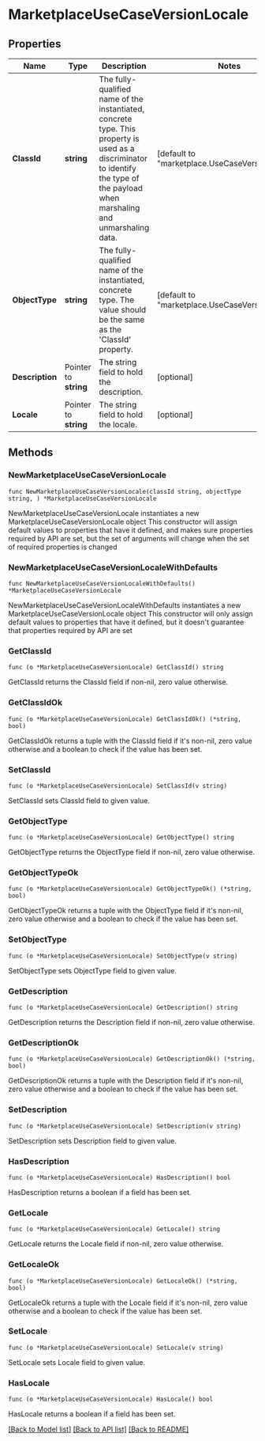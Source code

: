 # MarketplaceUseCaseVersionLocale

## Properties

Name | Type | Description | Notes
------------ | ------------- | ------------- | -------------
**ClassId** | **string** | The fully-qualified name of the instantiated, concrete type. This property is used as a discriminator to identify the type of the payload when marshaling and unmarshaling data. | [default to "marketplace.UseCaseVersionLocale"]
**ObjectType** | **string** | The fully-qualified name of the instantiated, concrete type. The value should be the same as the &#39;ClassId&#39; property. | [default to "marketplace.UseCaseVersionLocale"]
**Description** | Pointer to **string** | The string field to hold the description. | [optional] 
**Locale** | Pointer to **string** | The string field to hold the locale. | [optional] 

## Methods

### NewMarketplaceUseCaseVersionLocale

`func NewMarketplaceUseCaseVersionLocale(classId string, objectType string, ) *MarketplaceUseCaseVersionLocale`

NewMarketplaceUseCaseVersionLocale instantiates a new MarketplaceUseCaseVersionLocale object
This constructor will assign default values to properties that have it defined,
and makes sure properties required by API are set, but the set of arguments
will change when the set of required properties is changed

### NewMarketplaceUseCaseVersionLocaleWithDefaults

`func NewMarketplaceUseCaseVersionLocaleWithDefaults() *MarketplaceUseCaseVersionLocale`

NewMarketplaceUseCaseVersionLocaleWithDefaults instantiates a new MarketplaceUseCaseVersionLocale object
This constructor will only assign default values to properties that have it defined,
but it doesn't guarantee that properties required by API are set

### GetClassId

`func (o *MarketplaceUseCaseVersionLocale) GetClassId() string`

GetClassId returns the ClassId field if non-nil, zero value otherwise.

### GetClassIdOk

`func (o *MarketplaceUseCaseVersionLocale) GetClassIdOk() (*string, bool)`

GetClassIdOk returns a tuple with the ClassId field if it's non-nil, zero value otherwise
and a boolean to check if the value has been set.

### SetClassId

`func (o *MarketplaceUseCaseVersionLocale) SetClassId(v string)`

SetClassId sets ClassId field to given value.


### GetObjectType

`func (o *MarketplaceUseCaseVersionLocale) GetObjectType() string`

GetObjectType returns the ObjectType field if non-nil, zero value otherwise.

### GetObjectTypeOk

`func (o *MarketplaceUseCaseVersionLocale) GetObjectTypeOk() (*string, bool)`

GetObjectTypeOk returns a tuple with the ObjectType field if it's non-nil, zero value otherwise
and a boolean to check if the value has been set.

### SetObjectType

`func (o *MarketplaceUseCaseVersionLocale) SetObjectType(v string)`

SetObjectType sets ObjectType field to given value.


### GetDescription

`func (o *MarketplaceUseCaseVersionLocale) GetDescription() string`

GetDescription returns the Description field if non-nil, zero value otherwise.

### GetDescriptionOk

`func (o *MarketplaceUseCaseVersionLocale) GetDescriptionOk() (*string, bool)`

GetDescriptionOk returns a tuple with the Description field if it's non-nil, zero value otherwise
and a boolean to check if the value has been set.

### SetDescription

`func (o *MarketplaceUseCaseVersionLocale) SetDescription(v string)`

SetDescription sets Description field to given value.

### HasDescription

`func (o *MarketplaceUseCaseVersionLocale) HasDescription() bool`

HasDescription returns a boolean if a field has been set.

### GetLocale

`func (o *MarketplaceUseCaseVersionLocale) GetLocale() string`

GetLocale returns the Locale field if non-nil, zero value otherwise.

### GetLocaleOk

`func (o *MarketplaceUseCaseVersionLocale) GetLocaleOk() (*string, bool)`

GetLocaleOk returns a tuple with the Locale field if it's non-nil, zero value otherwise
and a boolean to check if the value has been set.

### SetLocale

`func (o *MarketplaceUseCaseVersionLocale) SetLocale(v string)`

SetLocale sets Locale field to given value.

### HasLocale

`func (o *MarketplaceUseCaseVersionLocale) HasLocale() bool`

HasLocale returns a boolean if a field has been set.


[[Back to Model list]](../README.md#documentation-for-models) [[Back to API list]](../README.md#documentation-for-api-endpoints) [[Back to README]](../README.md)


